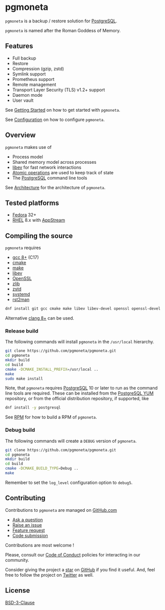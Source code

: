 # pgmoneta

`pgmoneta` is a backup / restore solution for [PostgreSQL](https://www.postgresql.org).

`pgmoneta` is named after the Roman Goddess of Memory.

## Features

* Full backup
* Restore
* Compression (gzip, zstd)
* Symlink support
* Prometheus support
* Remote management
* Transport Layer Security (TLS) v1.2+ support
* Daemon mode
* User vault

See [Getting Started](./doc/GETTING_STARTED.md) on how to get started with `pgmoneta`.

See [Configuration](./doc/CONFIGURATION.md) on how to configure `pgmoneta`.

## Overview

`pgmoneta` makes use of

* Process model
* Shared memory model across processes
* [libev](http://software.schmorp.de/pkg/libev.html) for fast network interactions
* [Atomic operations](https://en.cppreference.com/w/c/atomic) are used to keep track of state
* The [PostgreSQL](https://www.postgresql.org) command line tools

See [Architecture](./doc/ARCHITECTURE.md) for the architecture of `pgmoneta`.

## Tested platforms

* [Fedora](https://getfedora.org/) 32+
* [RHEL](https://www.redhat.com/en/technologies/linux-platforms/enterprise-linux) 8.x with
  [AppStream](https://access.redhat.com/documentation/en-us/red_hat_enterprise_linux/8/html/installing_managing_and_removing_user-space_components/using-appstream_using-appstream)

## Compiling the source

`pgmoneta` requires

* [gcc 8+](https://gcc.gnu.org) (C17)
* [cmake](https://cmake.org)
* [make](https://www.gnu.org/software/make/)
* [libev](http://software.schmorp.de/pkg/libev.html)
* [OpenSSL](http://www.openssl.org/)
* [zlib](https://zlib.net)
* [zstd](http://www.zstd.net)
* [systemd](https://www.freedesktop.org/wiki/Software/systemd/)
* [rst2man](https://docutils.sourceforge.io/)

```sh
dnf install git gcc cmake make libev libev-devel openssl openssl-devel systemd systemd-devel zlib zlib-devel libzstd libzstd-devel python3-docutils
```

Alternative [clang 8+](https://clang.llvm.org/) can be used.

### Release build

The following commands will install `pgmoneta` in the `/usr/local` hierarchy.

```sh
git clone https://github.com/pgmoneta/pgmoneta.git
cd pgmoneta
mkdir build
cd build
cmake -DCMAKE_INSTALL_PREFIX=/usr/local ..
make
sudo make install
```

Note, that `pgmoneta` requires [PostgreSQL](https://www.postgresql.org) 10 or later to run as the command line tools
are required. These can be installed from the [PostgreSQL YUM](https://yum.postgresql.org/) repository, or from the
official distribution repository, if supported, like

```sh
dnf install -y postgresql
```

See [RPM](./doc/RPM.md) for how to build a RPM of `pgmoneta`.

### Debug build

The following commands will create a `DEBUG` version of `pgmoneta`.

```sh
git clone https://github.com/pgmoneta/pgmoneta.git
cd pgmoneta
mkdir build
cd build
cmake -DCMAKE_BUILD_TYPE=Debug ..
make
```

Remember to set the `log_level` configuration option to `debug5`.

## Contributing

Contributions to `pgmoneta` are managed on [GitHub.com](https://github.com/pgmoneta/pgmoneta/)

* [Ask a question](https://github.com/pgmoneta/pgmoneta/discussions)
* [Raise an issue](https://github.com/pgmoneta/pgmoneta/issues)
* [Feature request](https://github.com/pgmoneta/pgmoneta/issues)
* [Code submission](https://github.com/pgmoneta/pgmoneta/pulls)

Contributions are most welcome !

Please, consult our [Code of Conduct](./CODE_OF_CONDUCT.md) policies for interacting in our
community.

Consider giving the project a [star](https://github.com/pgmoneta/pgmoneta/stargazers) on
[GitHub](https://github.com/pgmoneta/pgmoneta/) if you find it useful. And, feel free to follow
the project on [Twitter](https://twitter.com/pgmoneta/) as well.

## License

[BSD-3-Clause](https://opensource.org/licenses/BSD-3-Clause)
